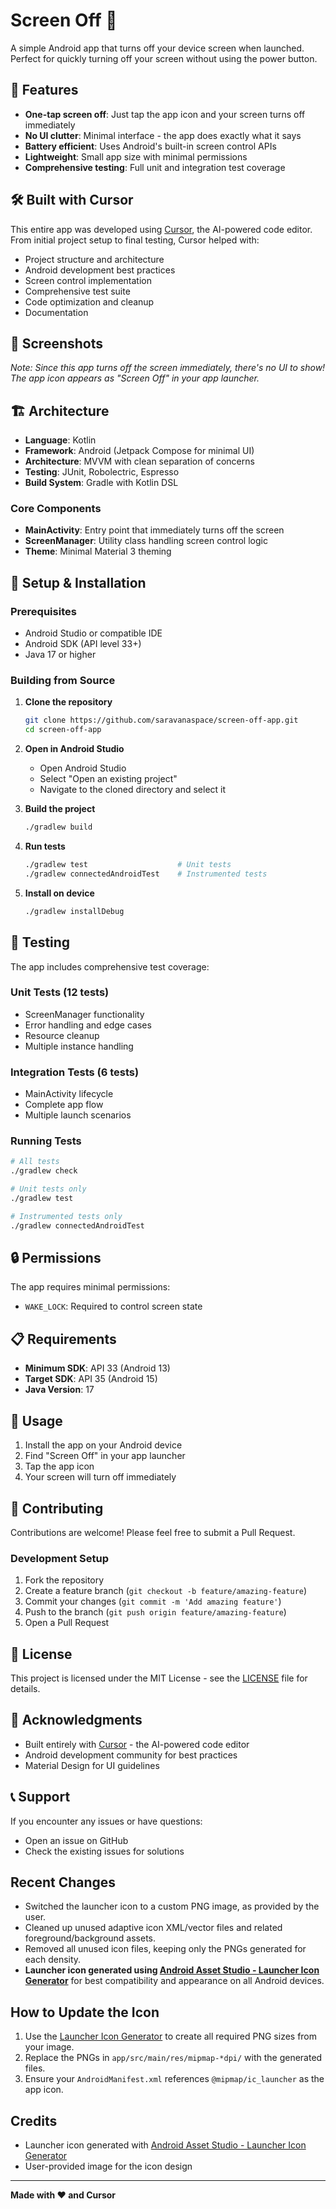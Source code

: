 # Screen Off 📱

A simple Android app that turns off your device screen when launched. Perfect for quickly turning off your screen without using the power button.

## 🚀 Features

- **One-tap screen off**: Just tap the app icon and your screen turns off immediately
- **No UI clutter**: Minimal interface - the app does exactly what it says
- **Battery efficient**: Uses Android's built-in screen control APIs
- **Lightweight**: Small app size with minimal permissions
- **Comprehensive testing**: Full unit and integration test coverage

## 🛠️ Built with Cursor

This entire app was developed using [Cursor](https://cursor.sh), the AI-powered code editor. From initial project setup to final testing, Cursor helped with:

- Project structure and architecture
- Android development best practices
- Screen control implementation
- Comprehensive test suite
- Code optimization and cleanup
- Documentation

## 📱 Screenshots

*Note: Since this app turns off the screen immediately, there's no UI to show! The app icon appears as "Screen Off" in your app launcher.*

## 🏗️ Architecture

- **Language**: Kotlin
- **Framework**: Android (Jetpack Compose for minimal UI)
- **Architecture**: MVVM with clean separation of concerns
- **Testing**: JUnit, Robolectric, Espresso
- **Build System**: Gradle with Kotlin DSL

### Core Components

- **MainActivity**: Entry point that immediately turns off the screen
- **ScreenManager**: Utility class handling screen control logic
- **Theme**: Minimal Material 3 theming

## 🔧 Setup & Installation

### Prerequisites

- Android Studio or compatible IDE
- Android SDK (API level 33+)
- Java 17 or higher

### Building from Source

1. **Clone the repository**
   ```bash
   git clone https://github.com/saravanaspace/screen-off-app.git
   cd screen-off-app
   ```

2. **Open in Android Studio**
   - Open Android Studio
   - Select "Open an existing project"
   - Navigate to the cloned directory and select it

3. **Build the project**
   ```bash
   ./gradlew build
   ```

4. **Run tests**
   ```bash
   ./gradlew test                    # Unit tests
   ./gradlew connectedAndroidTest    # Instrumented tests
   ```

5. **Install on device**
   ```bash
   ./gradlew installDebug
   ```

## 🧪 Testing

The app includes comprehensive test coverage:

### Unit Tests (12 tests)
- ScreenManager functionality
- Error handling and edge cases
- Resource cleanup
- Multiple instance handling

### Integration Tests (6 tests)
- MainActivity lifecycle
- Complete app flow
- Multiple launch scenarios

### Running Tests
```bash
# All tests
./gradlew check

# Unit tests only
./gradlew test

# Instrumented tests only
./gradlew connectedAndroidTest
```

## 🔒 Permissions

The app requires minimal permissions:
- `WAKE_LOCK`: Required to control screen state

## 📋 Requirements

- **Minimum SDK**: API 33 (Android 13)
- **Target SDK**: API 35 (Android 15)
- **Java Version**: 17

## 🚀 Usage

1. Install the app on your Android device
2. Find "Screen Off" in your app launcher
3. Tap the app icon
4. Your screen will turn off immediately

## 🤝 Contributing

Contributions are welcome! Please feel free to submit a Pull Request.

### Development Setup
1. Fork the repository
2. Create a feature branch (`git checkout -b feature/amazing-feature`)
3. Commit your changes (`git commit -m 'Add amazing feature'`)
4. Push to the branch (`git push origin feature/amazing-feature`)
5. Open a Pull Request

## 📄 License

This project is licensed under the MIT License - see the [LICENSE](LICENSE) file for details.

## 🙏 Acknowledgments

- Built entirely with [Cursor](https://cursor.sh) - the AI-powered code editor
- Android development community for best practices
- Material Design for UI guidelines

## 📞 Support

If you encounter any issues or have questions:
- Open an issue on GitHub
- Check the existing issues for solutions

## Recent Changes

- Switched the launcher icon to a custom PNG image, as provided by the user.
- Cleaned up unused adaptive icon XML/vector files and related foreground/background assets.
- Removed all unused icon files, keeping only the PNGs generated for each density.
- **Launcher icon generated using [Android Asset Studio - Launcher Icon Generator](https://romannurik.github.io/AndroidAssetStudio/icons-launcher.html)** for best compatibility and appearance on all Android devices.

## How to Update the Icon

1. Use the [Launcher Icon Generator](https://romannurik.github.io/AndroidAssetStudio/icons-launcher.html) to create all required PNG sizes from your image.
2. Replace the PNGs in `app/src/main/res/mipmap-*dpi/` with the generated files.
3. Ensure your `AndroidManifest.xml` references `@mipmap/ic_launcher` as the app icon.

## Credits
- Launcher icon generated with [Android Asset Studio - Launcher Icon Generator](https://romannurik.github.io/AndroidAssetStudio/icons-launcher.html)
- User-provided image for the icon design

---

**Made with ❤️ and Cursor** 